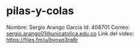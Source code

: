 # pilas-y-colas
Nombre: Sergio Arango Garcia
Id: 408701
Correo: sergio.arango01@unicatolica.edu.co
Link del video: https://files.fm/u/bynxq3rq8r
